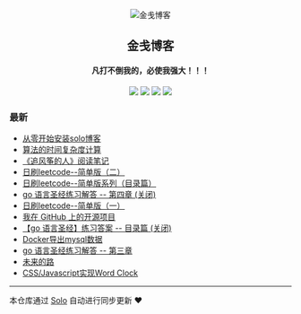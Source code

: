 <p align="center"><img alt="金戋博客" src="https://img.hacpai.com/avatar/1559274898016_1560137432491.png"></p><h2 align="center">
金戋博客
</h2>

<h4 align="center">凡打不倒我的，必使我强大！！！</h4>
<p align="center"><a title="金戋博客" target="_blank" href="https://github.com/JinJianh/solo-blog"><img src="https://img.shields.io/github/last-commit/JinJianh/solo-blog.svg?style=flat-square&color=FF9900"></a>
<a title="GitHub repo size in bytes" target="_blank" href="https://github.com/JinJianh/solo-blog"><img src="https://img.shields.io/github/repo-size/JinJianh/solo-blog.svg?style=flat-square"></a>
<a title="Solo Version" target="_blank" href="https://github.com/b3log/solo/releases"><img src="https://img.shields.io/badge/solo-3.6.3-f1e05a.svg?style=flat-square&color=blueviolet"></a>
<a title="Hits" target="_blank" href="https://github.com/b3log/hits"><img src="https://hits.b3log.org/JinJianh/solo-blog.svg"></a></p>

### 最新

* [从零开始安装solo博客](https://www.jinjianh.com/articles/2019/08/06/1565021931775.html)
* [算法的时间复杂度计算](https://www.jinjianh.com/articles/2019/08/03/1564826524260.html)
* [《追风筝的人》阅读笔记](https://www.jinjianh.com/articles/2019/07/30/1564419665414.html)
* [日刷leetcode--简单版（二）](https://www.jinjianh.com/leetcode2.html)
* [日刷leetcode--简单版系列（目录篇）](https://www.jinjianh.com/leetcode.html)
* [go 语言圣经练习解答 -- 第四章 (关闭)](https://www.jinjianh.com/articles/2019/06/12/1560331304695.html)
* [日刷leetcode--简单版（一）](https://www.jinjianh.com/leetcode1.html)
* [我在 GitHub 上的开源项目](https://www.jinjianh.com/my-github-repos)
* [【go 语言圣经】练习答案 -- 目录篇 (关闭)](https://www.jinjianh.com/articles/2019/06/16/1560663440490.html)
* [Docker导出mysql数据](https://www.jinjianh.com/articles/2019/06/11/1560267833958.html)
* [go 语言圣经练习解答 -- 第三章](https://www.jinjianh.com/articles/2019/06/10/1560159392016.html)
* [未来的路](https://www.jinjianh.com/articles/2019/06/07/1559921813174.html)
* [CSS/Javascript实现Word Clock](https://www.jinjianh.com/articles/2019/06/02/1559477290334.html)



---

本仓库通过 [Solo](https://github.com/b3log/solo) 自动进行同步更新 ❤️ 